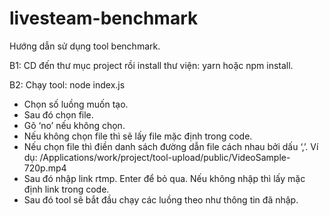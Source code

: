 # livesteam-benchmark
Hướng dẫn sử dụng tool benchmark.

B1: CD đến thư mục project rồi install thư viện: yarn hoặc npm install.

B2: Chạy tool: node index.js

- Chọn số luồng muốn tạo.
- Sau đó chọn file.
- Gõ ‘no’ nếu không chọn.
- Nếu không chọn file thì sẽ lấy file mặc định trong code.
- Nếu chọn file thì điền danh sách đường dẫn file cách nhau bởi dấu ‘,’.
  Ví dụ:  /Applications/work/project/tool-upload/public/VideoSample-720p.mp4
- Sau đó nhập link rtmp. Enter để bỏ qua. Nếu không nhập thì lấy mặc định link trong code.
- Sau đó tool sẽ bắt đầu chạy các luồng theo như thông tin đã nhập.
